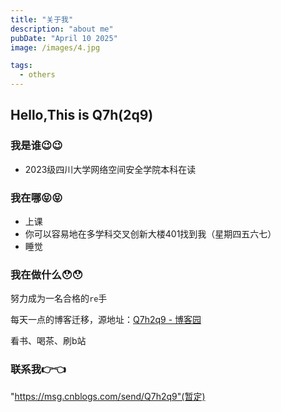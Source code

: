 ```yaml
---
title: "关于我"
description: "about me"
pubDate: "April 10 2025"
image: /images/4.jpg

tags:
  - others
---
```


## Hello,This is Q7h(2q9)

### 我是谁😉😉

- 2023级四川大学网络空间安全学院本科在读

### 我在哪😝😝

- 上课
- 你可以容易地在多学科交叉创新大楼401找到我（星期四五六七）
- 睡觉

### 我在做什么😯😯

努力成为一名合格的`re`手

每天一点的博客迁移，源地址：[Q7h2q9 - 博客园](https://www.cnblogs.com/Q7h2q9)

看书、喝茶、刷b站

### 联系我👉👈

"https://msg.cnblogs.com/send/Q7h2q9"(暂定)
